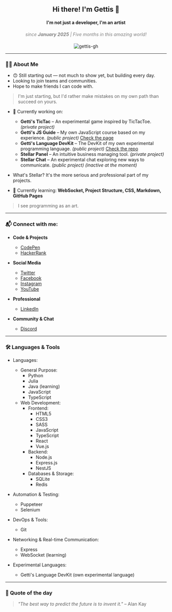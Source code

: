 <h2 align="center">Hi there! I'm Gettis 👋</h2>
<h4 align="center">I'm not just a developer, I'm an artist</h4>
<div align="center" style="text-align: center; font-style: italic; color: gray; max-width: 600px; margin: 20px auto;">
  since <strong>January 2025</strong> | Five months in this amazing world!
</div>

<p align="center">
  <img src="https://komarev.com/ghpvc/?username=gettis-gh&label=Profile%20views&color=0e75b6&style=flat" alt="gettis-gh" />
</p>

---

### 👨‍💻 About Me
 
* 🙃 Still starting out — not much to show yet, but building every day.
* Looking to join teams and communities.
* Hope to make friends I can code with.
  
> I'm just starting, but I'd rather make mistakes on my own path than succeed on yours.

* 🔭 Currently working on:
  - **Getti's TicTac** – An experimental game inspired by TicTacToe. *(private project)*
  - **Getti's JS Guide** – My own JavaScript course based on my experience. *(public project)* [Check the page](https://gettis-gh.github.io/gettis-js-guide/)
  - **Getti's Language DevKit** – The DevKit of my own experimental programming language. *(public project)* [Check the repo](https://github.com/gettis-gh/GettisPLDK)
  - **Stellar Panel** – An intuitive business managing tool. *(private project)*
  - **Stellar Chat** – An experimental chat exploring new ways to communicate. *(public project) (inactive at the moment)*

* What's Stellar? It's the more serious and professional part of my projects.
* 🌱 Currently learning: **WebSocket, Project Structure, CSS, Markdown, GitHub Pages**

> I see programming as an art.

---

### 📬 Connect with me:

* **Code & Projects**  
  - [CodePen](https://codepen.io/gettis_cp)  
  - [HackerRank](https://www.hackerrank.com/gettis_hr)  

* **Social Media**  
  - [Twitter](https://twitter.com/gettis_x)  
  - [Facebook](https://fb.com/gettis_fb)  
  - [Instagram](https://instagram.com/gettis_ig)  
  - [YouTube](https://www.youtube.com/c/gettis_yt)  

* **Professional**  
  - [LinkedIn](https://linkedin.com/in/gettis-in)  

* **Community & Chat**  
  - [Discord](https://discord.gg/HsaKkY7V)  

---

### 🛠️ Languages & Tools

* Languages:
  * General Purpose:
    - Python
    - Julia
    - Java (learning)
    - JavaScript
    - TypeScript
  * Web Development:
    * Frontend:
      - HTML5
      - CSS3
      - SASS
      - JavaScript
      - TypeScript
      - React
      - Vue.js
    * Backend:
      - Node.js
      - Express.js
      - NestJS
    * Databases & Storage:
      - SQLite
      - Redis

* Automation & Testing:
  - Puppeteer
  - Selenium

* DevOps & Tools:
  - Git

* Networking & Real-time Communication:
  - Express
  - WebSocket (learning)

* Experimental Languages:
  - Getti's Language DevKit (own experimental language)

---

### 🧠 Quote of the day
> *"The best way to predict the future is to invent it."* – Alan Kay
